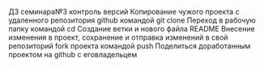 ДЗ семинара№3 контроль версий
Копирование чужого проекта с удаленного репозитория github командой git clone
Переход в рабочую папку командой cd
Создание ветки и нового файла README
Внесение изменения в проект, сохранение и отправка изменений в свой репозиторий fork проекта командой push
Поделиться доработанным проектом на github с еговладельцем